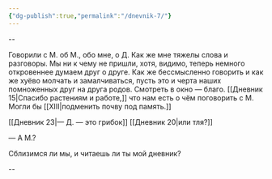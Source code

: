 ```yaml
---
{"dg-publish":true,"permalink":"/dnevnik-7/"}
---
```



--

Говорили с М. об М., обо мне, о Д. Как же мне тяжелы слова и разговоры. Мы ни к чему не пришли, хотя, видимо, теперь немного откровеннее думаем друг о друге. Как же бессмысленно говорить и как же хуёво молчать и замалчиваться, пусть это и черта наших помноженных друг на друга родов. Смотреть в окно — благо. [[Дневник 15\|Спасибо растениям и работе,]] что нам есть о чём поговорить с М. Могли бы [[XIII\|подменить почву под память.]]

[[Дневник 23\|— Д. — это грибок]] [[Дневник 20\|или тля?]]

— А М.?

Сблизимся ли мы, и читаешь ли ты мой дневник?

--